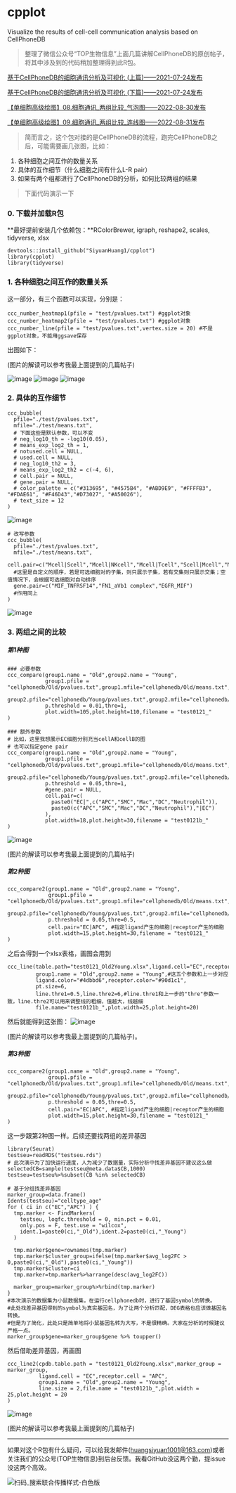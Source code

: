 # cpplot
Visualize the results of cell-cell communication analysis based on CellPhoneDB

> 整理了微信公众号“TOP生物信息”上面几篇讲解CellPhoneDB的原创帖子，将其中涉及到的代码稍加整理得到此R包。

[基于CellPhoneDB的细胞通讯分析及可视化 (上篇)——2021-07-24发布](https://blog.csdn.net/qq_38774801/article/details/119060843?spm=1001.2014.3001.5501)

[基于CellPhoneDB的细胞通讯分析及可视化 (下篇)——2021-07-24发布](https://blog.csdn.net/qq_38774801/article/details/119061480?spm=1001.2014.3001.5501)

[【单细胞高级绘图】08.细胞通讯_两组比较_气泡图——2022-08-30发布](https://mp.weixin.qq.com/s?__biz=MzkzMzE5NTM4NA==&mid=2247485827&idx=1&sn=a8429c52caf17526d65f3e7e8f609f0b&chksm=c2517294f526fb8231e4fe4b9c3c53a920a251bf7eacee7d80afea78d39c0e7e412635a0a59d&token=1752071379&lang=zh_CN&scene=21#wechat_redirect)

[【单细胞高级绘图】09.细胞通讯_两组比较_连线图——2022-08-31发布](https://mp.weixin.qq.com/s?__biz=MzkzMzE5NTM4NA==&mid=2247485843&idx=1&sn=741b5436ef7c03fa2ba77335bc2157a9&chksm=c2517284f526fb92512ce955e97372216d9fe29dceff5bdf73eb178eb3cf418e7fec1f14d0e7&token=1752071379&lang=zh_CN&scene=21#wechat_redirect)

> 简而言之，这个包对接的是CellPhoneDB的流程，跑完CellPhoneDB之后，可能需要画几张图，比如：

1. 各种细胞之间互作的数量关系
2. 具体的互作细节（什么细胞之间有什么L-R pair）
3. 如果有两个组都进行了CellPhoneDB的分析，如何比较两组的结果

> 下面代码演示一下

### 0. 下载并加载R包
**最好提前安装几个依赖包：**RColorBrewer, igraph, reshape2, scales, tidyverse, xlsx

```
devtools::install_github("SiyuanHuang1/cpplot")
library(cpplot)
library(tidyverse)
```
### 1. 各种细胞之间互作的数量关系
这一部分，有三个函数可以实现，分别是：
```
ccc_number_heatmap1(pfile = "test/pvalues.txt") #ggplot对象
ccc_number_heatmap2(pfile = "test/pvalues.txt") #ggplot对象
ccc_number_line(pfile = "test/pvalues.txt",vertex.size = 20) #不是ggplot对象，不能用ggsave保存
```
出图如下：

(图片的解读可以参考我最上面提到的几篇帖子)

![image](https://user-images.githubusercontent.com/37017211/213872028-46679f18-aafa-4dad-86ee-de85db349209.png)
![image](https://user-images.githubusercontent.com/37017211/213872068-44377a1b-3d6b-4f07-8099-6d871d41bd44.png)
![image](https://user-images.githubusercontent.com/37017211/213872101-63653202-78b4-4340-94ec-6edaf8fdfe9d.png)

### 2. 具体的互作细节
```
ccc_bubble(
  pfile="./test/pvalues.txt",
  mfile="./test/means.txt",
  # 下面这些是默认参数，可以不变
  # neg_log10_th = -log10(0.05),
  # means_exp_log2_th = 1,
  # notused.cell = NULL,
  # used.cell = NULL,
  # neg_log10_th2 = 3,
  # means_exp_log2_th2 = c(-4, 6),
  # cell.pair = NULL,
  # gene.pair = NULL,
  # color_palette = c("#313695", "#4575B4", "#ABD9E9", "#FFFFB3", "#FDAE61", "#F46D43","#D73027", "#A50026"),
  # text_size = 12
)
```
![image](https://user-images.githubusercontent.com/37017211/213872479-90b043f3-a6c9-4385-9e73-2346b94e0bc2.png)
```
# 改写参数
ccc_bubble(
  pfile="./test/pvalues.txt",
  mfile="./test/means.txt",
  cell.pair=c("Mcell|Scell","Mcell|NKcell","Mcell|Tcell","Scell|Mcell","NKcell|Mcell","Tcell|Mcell"),
  #这里是自定义的顺序，若是可选细胞对的子集，则只展示子集，若有交集则只展示交集；空值情况下，会根据可选细胞对自动排序
  gene.pair=c("MIF_TNFRSF14","FN1_aVb1 complex","EGFR_MIF")
  #作用同上
)
```
![image](https://user-images.githubusercontent.com/37017211/213872535-652580c8-af8c-4d57-9447-638fe7c8d704.png)

### 3. 两组之间的比较
##### 第1种图
```
### 必要参数
ccc_compare(group1.name = "Old",group2.name = "Young",
            group1.pfile = "cellphonedb/Old/pvalues.txt",group1.mfile="cellphonedb/Old/means.txt",
            group2.pfile="cellphonedb/Young/pvalues.txt",group2.mfile="cellphonedb/Young/means.txt",
            p.threshold = 0.01,thre=1,
            plot.width=105,plot.height=110,filename = "test0121_"
)

### 额外参数
# 比如，这里我想展示EC细胞分别充当cellA和cellB的图
# 也可以指定gene pair
ccc_compare(group1.name = "Old",group2.name = "Young",
            group1.pfile = "cellphonedb/Old/pvalues.txt",group1.mfile="cellphonedb/Old/means.txt",
            group2.pfile="cellphonedb/Young/pvalues.txt",group2.mfile="cellphonedb/Young/means.txt",
            p.threshold = 0.05,thre=1,
            #gene.pair = NULL,
            cell.pair=c(
              paste0("EC|",c("APC","SMC","Mac","DC","Neutrophil")),
              paste0(c("APC","SMC","Mac","DC","Neutrophil"),"|EC")
            ),
            plot.width=18,plot.height=30,filename = "test0121b_"
)
```
![image](https://user-images.githubusercontent.com/37017211/213871689-814b4d9b-3ef8-4b8b-be07-67a4e9c5fa6a.png)

(图片的解读可以参考我最上面提到的几篇帖子)

##### 第2种图
```
ccc_compare2(group1.name = "Old",group2.name = "Young",
             group1.pfile = "cellphonedb/Old/pvalues.txt",group1.mfile="cellphonedb/Old/means.txt",
             group2.pfile="cellphonedb/Young/pvalues.txt",group2.mfile="cellphonedb/Young/means.txt",
             p.threshold = 0.05,thre=0.5,
             cell.pair="EC|APC", #指定ligand产生的细胞|receptor产生的细胞
             plot.width=15,plot.height=30,filename = "test0121_"
)
```
之后会得到一个xlsx表格，画图会用到
```
ccc_line(table.path="test0121_Old2Young.xlsx",ligand.cell="EC",receptor.cell="APC",
         group1.name = "Old",group2.name = "Young",#这五个参数和上一步对应
         ligand.color="#4dbbd6",receptor.color="#90d1c1",
         pt.size=6,
         line.thre1=0.5,line.thre2=6,#line.thre1和上一步的"thre"参数一致，line.thre2可以用来调整线的粗细，值越大，线越细
         file.name="test0121b_",plot.width=25,plot.height=20)
```
然后就能得到这张图：
![image](https://user-images.githubusercontent.com/37017211/213871164-964a1b9a-46c6-4064-b5a3-d1a89963b98b.png)

(图片的解读可以参考我最上面提到的几篇帖子)。

##### 第3种图
```
ccc_compare2(group1.name = "Old",group2.name = "Young",
             group1.pfile = "cellphonedb/Old/pvalues.txt",group1.mfile="cellphonedb/Old/means.txt",
             group2.pfile="cellphonedb/Young/pvalues.txt",group2.mfile="cellphonedb/Young/means.txt",
             p.threshold = 0.05,thre=0.5,
             cell.pair="EC|APC", #指定ligand产生的细胞|receptor产生的细胞
             plot.width=15,plot.height=30,filename = "test0121_"
)
```
这一步跟第2种图一样。后续还要找两组的差异基因
```
library(Seurat)
testseu=readRDS("testseu.rds")
# 此次演示为了加快运行速度，人为减少了数据量，实际分析中找差异基因不建议这么做
selectedCB=sample(testseu@meta.data$CB,1000)
testseu=testseu%>%subset(CB %in% selectedCB)

# 基于分组找差异基因
marker_group=data.frame()
Idents(testseu)="celltype_age"
for ( ci in c("EC","APC") ) {
  tmp.marker <- FindMarkers(
    testseu, logfc.threshold = 0, min.pct = 0.01,
    only.pos = F, test.use = "wilcox",
    ident.1=paste0(ci,"_Old"),ident.2=paste0(ci,"_Young")
  )
  
  tmp.marker$gene=rownames(tmp.marker)
  tmp.marker$cluster_group=ifelse(tmp.marker$avg_log2FC > 0,paste0(ci,"_Old"),paste0(ci,"_Young"))
  tmp.marker$cluster=ci
  tmp.marker=tmp.marker%>%arrange(desc(avg_log2FC))
  
  marker_group=marker_group%>%rbind(tmp.marker)
}
#本次演示的数据集为小鼠数据集，在运行cellphonedb时，进行了基因symbol的转换。
#此处找差异基因得到的symbol为真实基因名，为了让两个分析匹配，DEG表格也应该做基因名转换。
#但是为了简化，此处只是简单地将小鼠基因名转为大写，不是很精确。大家在分析的时候建议严格一点。
marker_group$gene=marker_group$gene %>% toupper()
```
然后借助差异基因，再画图
```
ccc_line2(cpdb.table.path = "test0121_Old2Young.xlsx",marker_group = marker_group,
          ligand.cell = "EC",receptor.cell = "APC",
          group1.name = "Old",group2.name = "Young",
          line.size = 2,file.name = "test0121b_",plot.width = 25,plot.height = 20
)
```
![image](https://user-images.githubusercontent.com/37017211/213871326-ee8baba5-4a17-4b42-9d0c-de1dd9302104.png)

(图片的解读可以参考我最上面提到的几篇帖子)

***
如果对这个R包有什么疑问，可以给我发邮件(huangsiyuan1001@163.com)或者关注我们的公众号(TOP生物信息)到后台反馈。我看GitHub没这两个勤，提issue没这两个高效。

![扫码_搜索联合传播样式-白色版](https://user-images.githubusercontent.com/37017211/213873520-7840d1c6-2ddd-4486-9ce7-aae9cbba333d.png)
